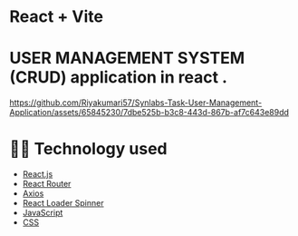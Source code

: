# React + Vite
# USER MANAGEMENT SYSTEM (CRUD) application in react .





https://github.com/Riyakumari57/Synlabs-Task-User-Management-Application/assets/65845230/7dbe525b-b3c8-443d-867b-af7c643e89dd

# 👩‍💻 Technology used 
<ul>
  <li><a href="https://react.dev/">React.js</a></li>
  <li> <a href="https://v5.reactrouter.com/web/guides/quick-start">React Router</a></li>
  <li><a href="https://axios-http.com/docs/intro">Axios</a></li>
  <li><a href="https://www.npmjs.com/package/react-loader-spinner">React Loader Spinner</a></li>
  <li><a href="https://developer.mozilla.org/en-US/docs/Web/JavaScript">JavaScript</a></li>
  <li><a href="https://developer.mozilla.org/en-US/docs/Web/CSS">CSS</a></li>
</ul>








<!--![image](https://github.com/Riyakumari57/User-Management-Application/assets/65845230/2ec23fcf-7c41-4ada-bd61-34b5b2ff5d3c)

<p>Creating a new user by making POST request to the api</p>

![image](https://github.com/Riyakumari57/User-Management-Application/assets/65845230/3e995749-95dd-4032-9f0c-251310af1e40)

<p>Added</p>

![image](https://github.com/Riyakumari57/User-Management-Application/assets/65845230/91db4696-489a-435d-8b9e-f68e344af9a6)

<p>Edit existing User data by making PUT request to the api  </p>

![image](https://github.com/Riyakumari57/User-Management-Application/assets/65845230/946ca860-1190-4941-8523-9eccb370054e)

<p>Delete existing user data by making DELETE request</p>

![image](https://github.com/Riyakumari57/User-Management-Application/assets/65845230/bf9d9c40-0768-45ff-9f9f-3355f5157801)

<p>Detail about a single user </p>

![image](https://github.com/Riyakumari57/User-Management-Application/assets/65845230/f74ee6f3-d492-4a93-a5a6-d78cb702e7d1)

<p>Responsive</p>

![responsive](https://github.com/Riyakumari57/Synlabs-Task-User-Management-Application/assets/65845230/59a014d3-dd76-4680-986a-b84c260eb59e) --->
